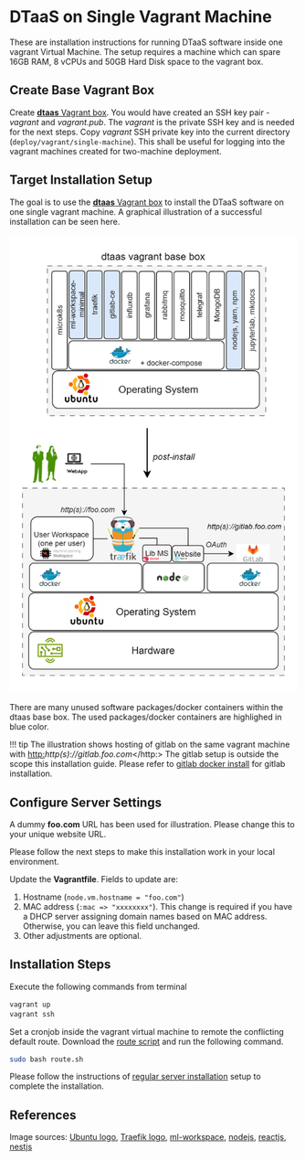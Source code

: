# DTaaS on Single Vagrant Machine

These are installation instructions for running DTaaS software
inside one vagrant Virtual Machine. The setup requires a
machine which can spare 16GB RAM, 8 vCPUs and 50GB Hard Disk
space to the vagrant box.

## Create Base Vagrant Box

Create [**dtaas** Vagrant box](./base-box.md).
You would have created an SSH key pair - _vagrant_ and _vagrant.pub_.
The _vagrant_ is the private SSH key and is needed for the next steps.
Copy _vagrant_ SSH private key into the current directory
(`deploy/vagrant/single-machine`).
This shall be useful for logging into the vagrant
machines created for two-machine deployment.

## Target Installation Setup

The goal is to use the [**dtaas** Vagrant box](./base-box.md)
to install the DTaaS software on one single vagrant machine.
A graphical illustration of a successful installation can be
seen here.

![Single vagrant machine](./single-machine.png)

There are many unused software packages/docker containers within
the dtaas base box.
The used packages/docker containers are highlighed in blue color.

<!-- markdownlint-disable MD046 -->

!!! tip
    The illustration shows hosting of gitlab on the same
    vagrant machine with <http:>_http(s)://gitlab.foo.com_</http:>
    The gitlab setup is outside the scope this installation
    guide. Please refer to
    [gitlab docker install](https://docs.gitlab.com/ee/install/docker.html)
    for gitlab installation.

<!-- markdownlint-enable MD046 -->

## Configure Server Settings

A dummy **foo.com** URL has been used for illustration.
Please change this to your unique website URL.

Please follow the next steps to make this installation work
in your local environment.

Update the **Vagrantfile**. Fields to update are:

1. Hostname (`node.vm.hostname = "foo.com"`)
1. MAC address (`:mac => "xxxxxxxx"`).
   This change is required if you have a DHCP server assigning domain names
   based on MAC address. Otherwise, you can leave this field unchanged.
1. Other adjustments are optional.

## Installation Steps

Execute the following commands from terminal

```bash
vagrant up
vagrant ssh
```

Set a cronjob inside the vagrant virtual
machine to remote the conflicting default route.
Download the [route script](./route.sh) and run
the following command.

```bash
sudo bash route.sh
```

Please follow the instructions of [regular server installation](../host.md)
setup to complete the installation.

## References

Image sources: [Ubuntu logo](https://logodix.com/linux-ubuntu),
[Traefik logo](https://www.laub-home.de/wiki/Traefik_SSL_Reverse_Proxy_f%C3%BCr_Docker_Container),
[ml-workspace](https://github.com/ml-tooling/ml-workspace),
[nodejs](https://www.metachris.com/2017/01/how-to-install-nodejs-7-on-ubuntu-and-centos/),
[reactjs](https://krify.co/about-reactjs/),
[nestjs](https://camunda.com/blog/2019/10/nestjs-tx-email/)
